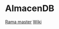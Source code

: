 # AlmacenDB
[Rama master](https://github.com/Andreshi153/AlmacenDB/tree/master)
[Wiki](https://github.com/Andreshi153/AlmacenDB/wiki)
